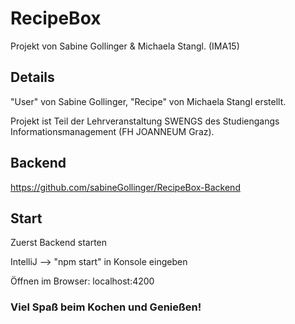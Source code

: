 # RecipeBox

Projekt von Sabine Gollinger & Michaela Stangl. (IMA15)


## Details

"User" von Sabine Gollinger, "Recipe" von Michaela Stangl erstellt.

Projekt ist Teil der Lehrveranstaltung SWENGS des Studiengangs Informationsmanagement (FH JOANNEUM Graz).


## Backend

https://github.com/sabineGollinger/RecipeBox-Backend

## Start

Zuerst Backend starten

IntelliJ --> "npm start" in Konsole eingeben

Öffnen im Browser: localhost:4200


### Viel Spaß beim Kochen und Genießen!
